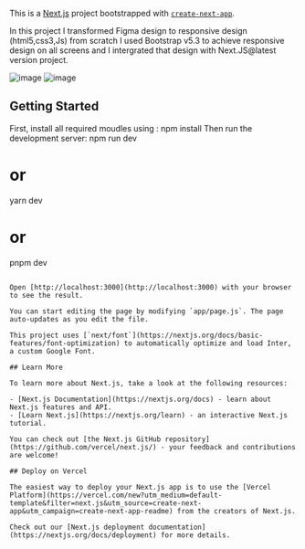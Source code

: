 This is a [Next.js](https://nextjs.org/) project bootstrapped with [`create-next-app`](https://github.com/vercel/next.js/tree/canary/packages/create-next-app).

In this project I transformed Figma design to responsive design (html5,css3,Js) from scratch I used Bootstrap v5.3 to achieve responsive design on all screens and I intergrated that design with Next.JS@latest version project.

![image](https://github.com/abdullahalmousa1/Score/assets/86103417/47e6a8fa-6ce9-4e59-aa10-8393554a8294)
![image](https://github.com/abdullahalmousa1/Score/assets/86103417/caf8593f-9791-4dd4-a0ba-608eadf5d756)

## Getting Started
First, install all required moudles using :
npm install
Then run the development server:
npm run dev
# or
yarn dev
# or
pnpm dev
```

Open [http://localhost:3000](http://localhost:3000) with your browser to see the result.

You can start editing the page by modifying `app/page.js`. The page auto-updates as you edit the file.

This project uses [`next/font`](https://nextjs.org/docs/basic-features/font-optimization) to automatically optimize and load Inter, a custom Google Font.

## Learn More

To learn more about Next.js, take a look at the following resources:

- [Next.js Documentation](https://nextjs.org/docs) - learn about Next.js features and API.
- [Learn Next.js](https://nextjs.org/learn) - an interactive Next.js tutorial.

You can check out [the Next.js GitHub repository](https://github.com/vercel/next.js/) - your feedback and contributions are welcome!

## Deploy on Vercel

The easiest way to deploy your Next.js app is to use the [Vercel Platform](https://vercel.com/new?utm_medium=default-template&filter=next.js&utm_source=create-next-app&utm_campaign=create-next-app-readme) from the creators of Next.js.

Check out our [Next.js deployment documentation](https://nextjs.org/docs/deployment) for more details.
